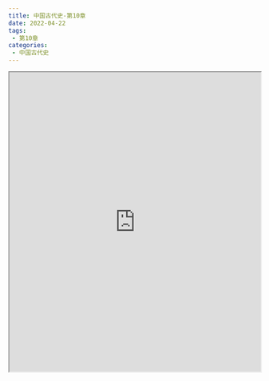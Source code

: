 ```yaml
---
title: 中国古代史-第10章
date: 2022-04-22
tags:
 - 第10章
categories:
 - 中国古代史
---
```




<iframe src="https://wanli.yourtools.icu/pdf/web/viewer.html?file=https://vkceyugu.cdn.bspapp.com/VKCEYUGU-98958311-3e7b-45a4-9247-ea869d6246c3/c1fdccb6-7d80-49c9-813c-a2bfbc47b123.pdf" width="100%" height="600px"></iframe>

